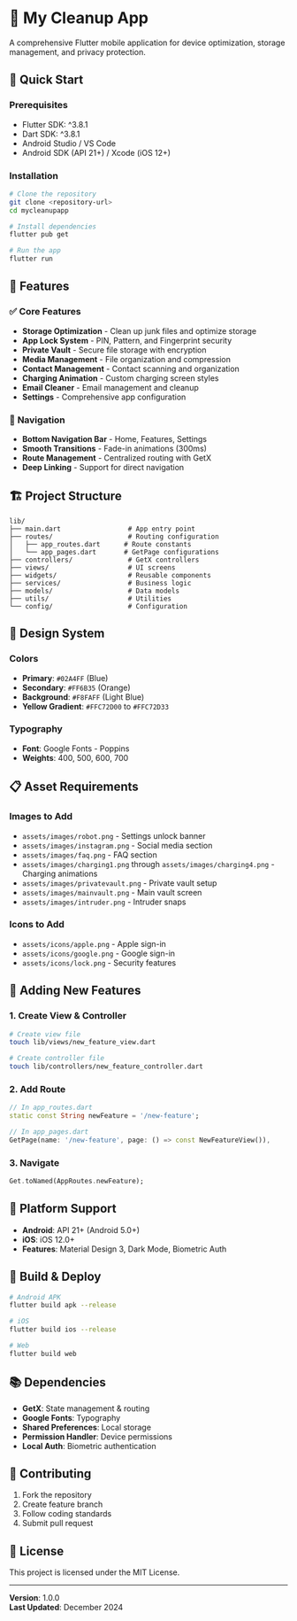 # 🧹 **My Cleanup App**

A comprehensive Flutter mobile application for device optimization, storage management, and privacy protection.

## 🚀 **Quick Start**

### **Prerequisites**
- Flutter SDK: ^3.8.1
- Dart SDK: ^3.8.1
- Android Studio / VS Code
- Android SDK (API 21+) / Xcode (iOS 12+)

### **Installation**
```bash
# Clone the repository
git clone <repository-url>
cd mycleanupapp

# Install dependencies
flutter pub get

# Run the app
flutter run
```

## 📱 **Features**

### ✅ **Core Features**
- **Storage Optimization** - Clean up junk files and optimize storage
- **App Lock System** - PIN, Pattern, and Fingerprint security
- **Private Vault** - Secure file storage with encryption
- **Media Management** - File organization and compression
- **Contact Management** - Contact scanning and organization
- **Charging Animation** - Custom charging screen styles
- **Email Cleaner** - Email management and cleanup
- **Settings** - Comprehensive app configuration

### 🔄 **Navigation**
- **Bottom Navigation Bar** - Home, Features, Settings
- **Smooth Transitions** - Fade-in animations (300ms)
- **Route Management** - Centralized routing with GetX
- **Deep Linking** - Support for direct navigation

## 🏗️ **Project Structure**

```
lib/
├── main.dart                 # App entry point
├── routes/                   # Routing configuration
│   ├── app_routes.dart      # Route constants
│   └── app_pages.dart       # GetPage configurations
├── controllers/              # GetX controllers
├── views/                    # UI screens
├── widgets/                  # Reusable components
├── services/                 # Business logic
├── models/                   # Data models
├── utils/                    # Utilities
└── config/                   # Configuration
```

## 🎨 **Design System**

### **Colors**
- **Primary**: `#02A4FF` (Blue)
- **Secondary**: `#FF6B35` (Orange)
- **Background**: `#F8FAFF` (Light Blue)
- **Yellow Gradient**: `#FFC72D00` to `#FFC72D33`

### **Typography**
- **Font**: Google Fonts - Poppins
- **Weights**: 400, 500, 600, 700

## 📋 **Asset Requirements**

### **Images to Add**
- `assets/images/robot.png` - Settings unlock banner
- `assets/images/instagram.png` - Social media section
- `assets/images/faq.png` - FAQ section
- `assets/images/charging1.png` through `assets/images/charging4.png` - Charging animations
- `assets/images/privatevault.png` - Private vault setup
- `assets/images/mainvault.png` - Main vault screen
- `assets/images/intruder.png` - Intruder snaps

### **Icons to Add**
- `assets/icons/apple.png` - Apple sign-in
- `assets/icons/google.png` - Google sign-in
- `assets/icons/lock.png` - Security features

## 🔧 **Adding New Features**

### **1. Create View & Controller**
```bash
# Create view file
touch lib/views/new_feature_view.dart

# Create controller file
touch lib/controllers/new_feature_controller.dart
```

### **2. Add Route**
```dart
// In app_routes.dart
static const String newFeature = '/new-feature';

// In app_pages.dart
GetPage(name: '/new-feature', page: () => const NewFeatureView()),
```

### **3. Navigate**
```dart
Get.toNamed(AppRoutes.newFeature);
```

## 📱 **Platform Support**

- **Android**: API 21+ (Android 5.0+)
- **iOS**: iOS 12.0+
- **Features**: Material Design 3, Dark Mode, Biometric Auth

## 🚀 **Build & Deploy**

```bash
# Android APK
flutter build apk --release

# iOS
flutter build ios --release

# Web
flutter build web
```

## 📚 **Dependencies**

- **GetX**: State management & routing
- **Google Fonts**: Typography
- **Shared Preferences**: Local storage
- **Permission Handler**: Device permissions
- **Local Auth**: Biometric authentication

## 🤝 **Contributing**

1. Fork the repository
2. Create feature branch
3. Follow coding standards
4. Submit pull request

## 📄 **License**

This project is licensed under the MIT License.

---

**Version**: 1.0.0  
**Last Updated**: December 2024
